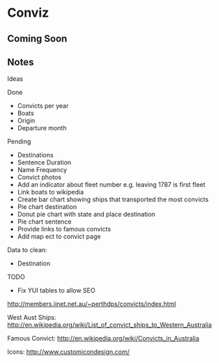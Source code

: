 # Conviz

## Coming Soon

## Notes

Ideas

Done
 * Convicts per year
 * Boats
 * Origin
 * Departure month

Pending
 * Destinations
 * Sentence Duration
 * Name Frequency
 * Convict photos
 * Add an indicator about fleet number e.g. leaving 1787 is first fleet
 * Link boats to wikipedia
 * Create bar chart showing ships that transported the most convicts
 * Pie chart destination
 * Donut pie chart with state and place destination
 * Pie chart sentence
 * Provide links to famous convicts
 * Add map ect to convict page

Data to clean:
 * Destination

TODO
 * Fix YUI tables to allow SEO

http://members.iinet.net.au/~perthdps/convicts/index.html

West Aust Ships:
http://en.wikipedia.org/wiki/List_of_convict_ships_to_Western_Australia

Famous Convict:
http://en.wikipedia.org/wiki/Convicts_in_Australia

Icons:
http://www.customicondesign.com/
